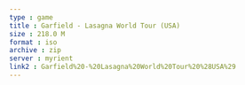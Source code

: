 ```yaml
---
type : game
title : Garfield - Lasagna World Tour (USA)
size : 218.0 M
format : iso
archive : zip
server : myrient
link2 : Garfield%20-%20Lasagna%20World%20Tour%20%28USA%29
---
```

